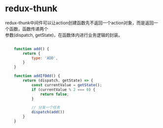 # redux-thunk 

redux-thunk中间件可以让action创建函数先不返回一个action对象，而是返回一个函数，函数传递两个  
参数(dispatch, getState)，在函数体内进行业务逻辑的封装。

```js
	
	function add() {
		return {
			type: 'ADD',
		}
	}

	function addIfOdd() {
		return (dispatch, getState) => {
			const currentValue = getState();
			if (currentValue % 2 === 0) {
				return false;
			}

			// 分发一个任务
			dispatch(add())
		}
	}

```
